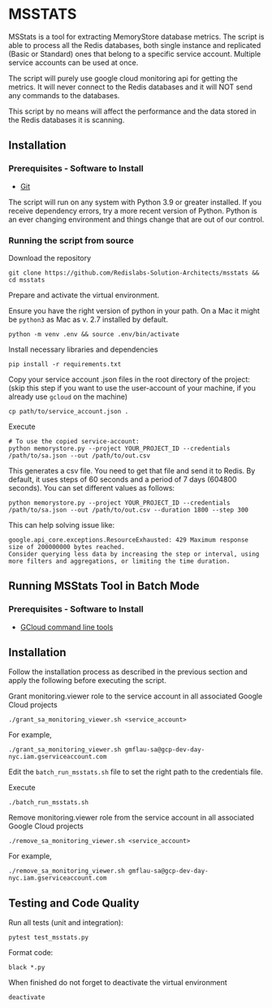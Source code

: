 # MSSTATS

MSStats is a tool for extracting MemoryStore database metrics. The script is able to process all the Redis databases, both single instance and replicated (Basic or Standard) ones that belong to a specific service account. Multiple service accounts can be used at once.

The script will purely use google cloud monitoring api for getting the metrics. It will never connect to the Redis databases and it will NOT send any commands to the databases.

This script by no means will affect the performance and the data stored in the Redis databases it is scanning.


## Installation
### Prerequisites - Software to Install
* [Git](https://git-scm.com/book/en/v2/Getting-Started-Installing-Git)


The script will run on any system with Python 3.9 or greater installed. If you receive dependency errors, try a more recent version of Python. Python is an ever changing environment and things change that are out of our control.

### Running the script from source

Download the repository

```
git clone https://github.com/Redislabs-Solution-Architects/msstats && cd msstats
```

Prepare and activate the virtual environment.

Ensure you have the right version of python in your path. On a Mac it might be `python3` as Mac as v. 2.7 installed by default.

```
python -m venv .env && source .env/bin/activate
```

Install necessary libraries and dependencies

```
pip install -r requirements.txt
```

Copy your service account .json files in the root directory of the project:
(skip this step if you want to use the user-account of your machine, if you already use `gcloud` on the machine)

```
cp path/to/service_account.json .
```

Execute

```
# To use the copied service-account:
python memorystore.py --project YOUR_PROJECT_ID --credentials /path/to/sa.json --out /path/to/out.csv

```

This generates a csv file. You need to get that file and send it to Redis.
By default, it uses steps of 60 seconds and a period of 7 days (604800 seconds).
You can set different values as follows:

````
python memorystore.py --project YOUR_PROJECT_ID --credentials /path/to/sa.json --out /path/to/out.csv --duration 1800 --step 300
````

This can help solving issue like:

```
google.api_core.exceptions.ResourceExhausted: 429 Maximum response size of 200000000 bytes reached.
Consider querying less data by increasing the step or interval, using more filters and aggregations, or limiting the time duration.
```


## Running MSStats Tool in Batch Mode
### Prerequisites - Software to Install
* [GCloud command line tools](https://cloud.google.com/sdk/docs/install)

## Installation
Follow the installation process as described in the previous section and apply the following before executing the script.


Grant monitoring.viewer role to the service account in all associated Google Cloud projects

```
./grant_sa_monitoring_viewer.sh <service_account>
```
For example,
```
./grant_sa_monitoring_viewer.sh gmflau-sa@gcp-dev-day-nyc.iam.gserviceaccount.com
```

Edit the `batch_run_msstats.sh` file to set the right path to the credentials file.

Execute

```
./batch_run_msstats.sh
```

Remove monitoring.viewer role from the service account in all associated Google Cloud projects

```
./remove_sa_monitoring_viewer.sh <service_account>
```
For example,
```
./remove_sa_monitoring_viewer.sh gmflau-sa@gcp-dev-day-nyc.iam.gserviceaccount.com
```

## Testing and Code Quality

Run all tests (unit and integration):
```
pytest test_msstats.py
```

Format code:
```
black *.py
```

When finished do not forget to deactivate the virtual environment

```
deactivate
```
